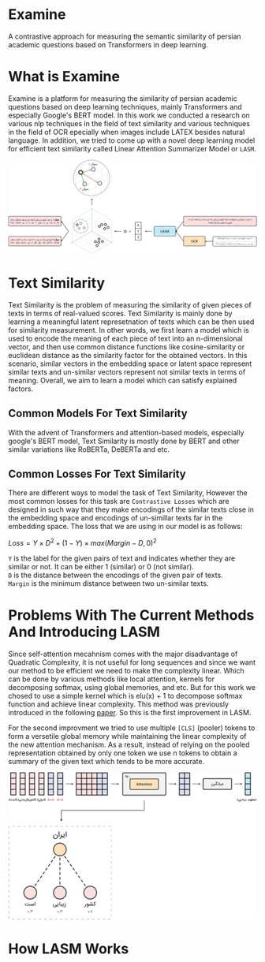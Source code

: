 # Examine
A contrastive approach for measuring the semantic similarity of persian academic questions based on Transformers in deep learning.

# What is Examine
Examine is a platform for measuring the similarity of persian academic questions based on deep learning techniques, mainly Transformers and especially Google's BERT model. In this work we conducted a research on various nlp techniques in the field of text similarity and various techniques in the field of OCR epecially when images include LATEX besides natural language. In addition, we tried to come up with a novel deep learning model for efficient text similarity called Linear Attention Summarizer Model or `LASM`.

![](https://github.com/mohammadmahdinoori/Examine/blob/main/Images/Examine%20Main%20Figure.jpg?raw=true)

# Text Similarity
Text Similarity is the problem of measuring the similarity of given pieces of texts in terms of real-valued scores. Text Similarity is mainly done by learning a meaningful latent represetnation of texts which can be then used for similarity measurement. In other words, we first learn a model which is used to encode the meaning of each piece of text into an n-dimensional vector, and then use common distance functions like cosine-similarity or euclidean distance as the similarity factor for the obtained vectors. In this scenario, similar vectors in the embedding space or latent space represent similar texts and un-similar vectors represent not similar texts in terms of meaning. Overall, we aim to learn a model which can satisfy explained factors.

## Common Models For Text Similarity
With the advent of Transformers and attention-based models, especially google's BERT model, Text Similarity is mostly done by BERT and other similar variations like RoBERTa, DeBERTa and etc. 

## Common Losses For Text Similarity

There are different ways to model the task of Text Similarity, However the most common losses for this task are `Contrastive Losses` which are designed in such way that they make encodings of the similar texts close in the embedding space and encodings of un-simillar texts far in the embedding space. The loss that we are using in our model is as follows:

$Loss = Y \times D^2 + (1 - Y) \times max(Margin - D, 0)^2$

`Y` is the label for the given pairs of text and indicates whether they are similar or not. It can be either 1 (similar) or 0 (not similar).
<br/>
`D` is the distance between the encodings of the given pair of texts. 
<br/>
`Margin` is the minimum distance between two un-similar texts. 

# Problems With The Current Methods And Introducing LASM
Since self-attention mecahnism comes with the major disadvantage of Quadratic Complexity, it is not useful for long sequences and since we want our method to be efficient we need to make the complexity linear. Which can be done by various methods like local attention, kernels for decomposing softmax, using global memories, and etc. But for this work we chosed to use a simple kernel which is elu(x) + 1 to decompose softmax function and achieve linear complexity. This method was previously introduced in the following [paper](https://arxiv.org/abs/2006.16236). So this is the first improvement in LASM.

For the second improvment we tried to use multiple `[CLS]` (pooler) tokens to form a versetile global memory while maintaining the linear complexity of the new attention mechanism. As a result, instead of relying on the pooled representation obtained by only one token we use n tokens to obtain a summary of the given text which tends to be more accurate.

![](https://github.com/mohammadmahdinoori/Examine/blob/main/Images/LASM%20Main%20Figure.jpg?raw=true)

# How LASM Works


<!-- https://user-images.githubusercontent.com/58986949/115314310-805b2780-a1a7-11eb-8558-648a367ea231.mp4 -->
